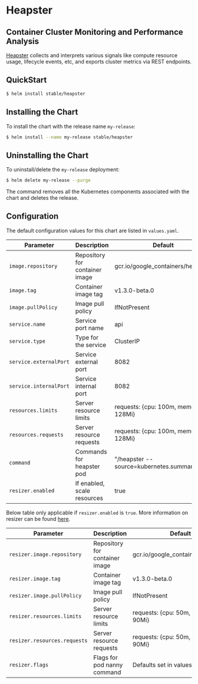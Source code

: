 # Heapster

##  Container Cluster Monitoring and Performance Analysis

[Heapster](https://github.com/kubernetes/heapster) collects and interprets various signals like compute resource usage, lifecycle events, etc, and exports cluster metrics via REST endpoints. 
## QuickStart

```bash
$ helm install stable/heapster 
```

## Installing the Chart

To install the chart with the release name `my-release`:

```bash
$ helm install --name my-release stable/heapster
```

## Uninstalling the Chart

To uninstall/delete the `my-release` deployment:

```bash
$ helm delete my-release --purge
```

The command removes all the Kubernetes components associated with the chart and deletes the release.

## Configuration

The default configuration values for this chart are listed in `values.yaml`. 


| Parameter                             | Description                         | Default                                           |
|---------------------------------------|-------------------------------------|---------------------------------------------------|
| `image.repository`                    | Repository for container image      | gcr.io/google_containers/heapster                 |
| `image.tag`                           | Container image tag                 | v1.3.0-beta.0                                     |
| `image.pullPolicy`                    | Image pull policy                   | IfNotPresent                                      |
| `service.name`                        | Service port name                   | api                                               |
| `service.type`                        | Type for the service                | ClusterIP                                         |
| `service.externalPort`                | Service external port               | 8082                                              |
| `service.internalPort`                | Service internal port               | 8082                                              |
| `resources.limits`                    | Server resource  limits             | requests: {cpu: 100m, memory: 128Mi}              |
| `resources.requests`                  | Server resource requests            | requests: {cpu: 100m, memory: 128Mi}              |
| `command`                             | Commands for heapster pod           | "/heapster --source=kubernetes.summary_api:''     |
| `resizer.enabled`                     | If enabled, scale resources         | true                                              |

Below table only applicable if `resizer.enabled` is `true`. More information on resizer can be found [here](https://github.com/kubernetes/contrib/blob/master/addon-resizer/README.md).

| Parameter                             | Description                         | Default                                           |
|---------------------------------------|-------------------------------------|---------------------------------------------------|
| `resizer.image.repository`            | Repository for container image      | gcr.io/google_containers/heapster                 |
| `resizer.image.tag`                   | Container image tag                 | v1.3.0-beta.0                                     |
| `resizer.image.pullPolicy`            | Image pull policy                   | IfNotPresent                                      |
| `resizer.resources.limits`            | Server resource  limits             | requests: {cpu: 50m, memory: 90Mi}                |
| `resizer.resources.requests`          | Server resource requests            | requests: {cpu: 50m, memory: 90Mi}                |
| `resizer.flags`                       | Flags for pod nanny command         | Defaults set in values.yaml                       |
